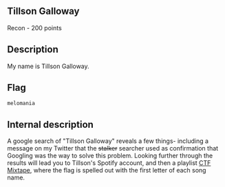 ## Tillson Galloway
Recon - 200 points

Description
------------
My name is Tillson Galloway.


Flag
------------

`melomania`


Internal description
------------
A google search of "Tillson Galloway" reveals a few things- including a message on my Twitter that the ~~stalker~~ searcher used as confirmation that Googling was the way to solve this problem.
Looking further through the results will lead you to Tillson's Spotify account, and then a playlist [CTF Mixtape](https://open.spotify.com/user/tillsongalloway/playlist/5P2YqdjPPMwITrYT1buFe7), where the flag is spelled out with the first letter of each song name.
